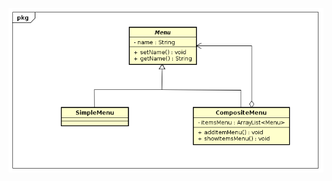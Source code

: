 ![alt text](https://github.com/douglasbolis/poo2/blob/master/exercicios/exercicioCompositeMenu/exercicioCompositeMenu.png)